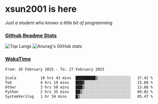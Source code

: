 # xsun2001 is here

*Just a student who knows a little bit of programming*

### [Github Readme Stats](https://github.com/anuraghazra/github-readme-stats)

![Top Langs](https://github-readme-stats.vercel.app/api/top-langs/?username=xsun2001&layout=compact&theme=radical) ![Anurag's GitHub stats](https://github-readme-stats.vercel.app/api?username=xsun2001&show_icons=true&theme=radical)

### [WakaTime](https://wakatime.com)

<!--START_SECTION:waka-->

```txt
From: 20 February 2025 - To: 27 February 2025

Scala           10 hrs 43 mins  █████████▒░░░░░░░░░░░░░░░   37.42 %
TeX             4 hrs 19 mins   ███▓░░░░░░░░░░░░░░░░░░░░░   15.08 %
Other           3 hrs 58 mins   ███▒░░░░░░░░░░░░░░░░░░░░░   13.88 %
Python          2 hrs 35 mins   ██▒░░░░░░░░░░░░░░░░░░░░░░   09.02 %
SystemVerilog   1 hr 34 mins    █▒░░░░░░░░░░░░░░░░░░░░░░░   05.47 %
```

<!--END_SECTION:waka-->
